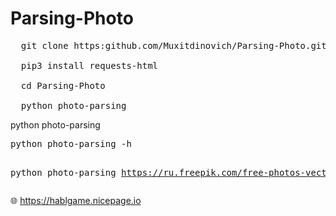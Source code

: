 # Parsing-Photo

<pre>
  git clone https:github.com/Muxitdinovich/Parsing-Photo.git
  
  pip3 install requests-html
  
  cd Parsing-Photo
  
  python photo-parsing
</pre>
  <p>
    python photo-parsing <url>
<pre>
python photo-parsing -h
  
  python photo-parsing https://ru.freepik.com/free-photos-vectors/logo
</pre>
  </p>



🌐 https://hablgame.nicepage.io
